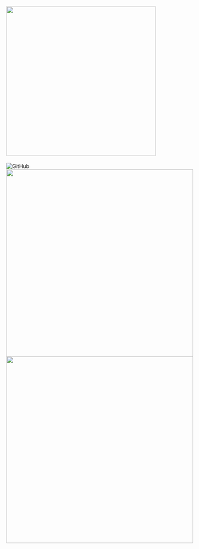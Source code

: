 # <img src="https://i.imgur.com/HVh3O1o.png" width="400" />
<img alt="GitHub" src="https://img.shields.io/github/license/HSDChannel/downloader-by-hsd">
<img src="https://i.imgur.com/xk09kUW.png" width="500" /> <img src="https://i.imgur.com/xdVToeU.png" width="500" />
